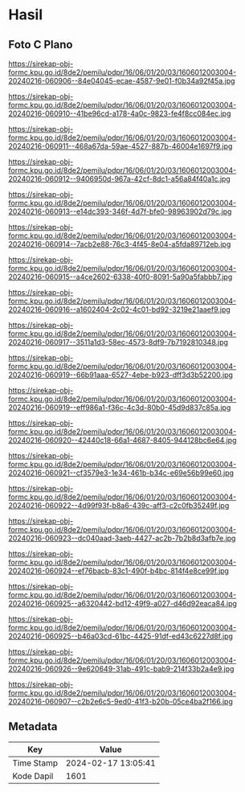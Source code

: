 # Hasil

## Foto C Plano

https://sirekap-obj-formc.kpu.go.id/8de2/pemilu/pdpr/16/06/01/20/03/1606012003004-20240216-060906--84e04045-ecae-4587-9e01-f0b34a92f45a.jpg

https://sirekap-obj-formc.kpu.go.id/8de2/pemilu/pdpr/16/06/01/20/03/1606012003004-20240216-060910--41be96cd-a178-4a0c-9823-fe4f8cc084ec.jpg

https://sirekap-obj-formc.kpu.go.id/8de2/pemilu/pdpr/16/06/01/20/03/1606012003004-20240216-060911--468a67da-59ae-4527-887b-46004e1697f9.jpg

https://sirekap-obj-formc.kpu.go.id/8de2/pemilu/pdpr/16/06/01/20/03/1606012003004-20240216-060912--9406950d-967a-42cf-8dc1-a56a84f40a1c.jpg

https://sirekap-obj-formc.kpu.go.id/8de2/pemilu/pdpr/16/06/01/20/03/1606012003004-20240216-060913--e14dc393-346f-4d7f-bfe0-98963902d79c.jpg

https://sirekap-obj-formc.kpu.go.id/8de2/pemilu/pdpr/16/06/01/20/03/1606012003004-20240216-060914--7acb2e88-76c3-4f45-8e04-a5fda89712eb.jpg

https://sirekap-obj-formc.kpu.go.id/8de2/pemilu/pdpr/16/06/01/20/03/1606012003004-20240216-060915--a4ce2602-6338-40f0-8091-5a90a5fabbb7.jpg

https://sirekap-obj-formc.kpu.go.id/8de2/pemilu/pdpr/16/06/01/20/03/1606012003004-20240216-060916--a1602404-2c02-4c01-bd92-3219e21aaef9.jpg

https://sirekap-obj-formc.kpu.go.id/8de2/pemilu/pdpr/16/06/01/20/03/1606012003004-20240216-060917--3511a1d3-58ec-4573-8df9-7b7192810348.jpg

https://sirekap-obj-formc.kpu.go.id/8de2/pemilu/pdpr/16/06/01/20/03/1606012003004-20240216-060919--66b91aaa-6527-4ebe-b923-dff3d3b52200.jpg

https://sirekap-obj-formc.kpu.go.id/8de2/pemilu/pdpr/16/06/01/20/03/1606012003004-20240216-060919--eff986a1-f36c-4c3d-80b0-45d9d837c85a.jpg

https://sirekap-obj-formc.kpu.go.id/8de2/pemilu/pdpr/16/06/01/20/03/1606012003004-20240216-060920--42440c18-66a1-4687-8405-944128bc6e64.jpg

https://sirekap-obj-formc.kpu.go.id/8de2/pemilu/pdpr/16/06/01/20/03/1606012003004-20240216-060921--cf3579e3-1e34-461b-b34c-e69e56b99e60.jpg

https://sirekap-obj-formc.kpu.go.id/8de2/pemilu/pdpr/16/06/01/20/03/1606012003004-20240216-060922--4d99f93f-b8a6-439c-aff3-c2c0fb35249f.jpg

https://sirekap-obj-formc.kpu.go.id/8de2/pemilu/pdpr/16/06/01/20/03/1606012003004-20240216-060923--dc040aad-3aeb-4427-ac2b-7b2b8d3afb7e.jpg

https://sirekap-obj-formc.kpu.go.id/8de2/pemilu/pdpr/16/06/01/20/03/1606012003004-20240216-060924--ef76bacb-83c1-490f-b4bc-814f4e8ce99f.jpg

https://sirekap-obj-formc.kpu.go.id/8de2/pemilu/pdpr/16/06/01/20/03/1606012003004-20240216-060925--a6320442-bd12-49f9-a027-d46d92eaca84.jpg

https://sirekap-obj-formc.kpu.go.id/8de2/pemilu/pdpr/16/06/01/20/03/1606012003004-20240216-060925--b46a03cd-61bc-4425-91df-ed43c6227d8f.jpg

https://sirekap-obj-formc.kpu.go.id/8de2/pemilu/pdpr/16/06/01/20/03/1606012003004-20240216-060926--9e620649-31ab-491c-bab9-214f33b2a4e9.jpg

https://sirekap-obj-formc.kpu.go.id/8de2/pemilu/pdpr/16/06/01/20/03/1606012003004-20240216-060907--c2b2e6c5-9ed0-41f3-b20b-05ce4ba2f166.jpg


## Metadata

| Key        | Value               |
| ---------- | ------------------- |
| Time Stamp | 2024-02-17 13:05:41 |
| Kode Dapil | 1601                |



